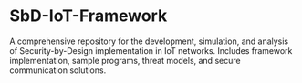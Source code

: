 # SbD-IoT-Framework
A comprehensive repository for the development, simulation, and analysis of Security-by-Design implementation in IoT networks. Includes framework implementation, sample programs, threat models, and secure communication solutions.
